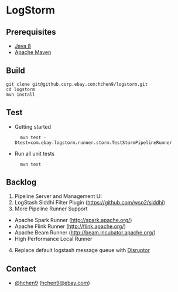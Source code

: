 LogStorm
========

Prerequisites
-------------

* [Java 8](http://www.oracle.com/technetwork/java/javase/downloads/jdk8-downloads-2133151.html)
* [Apache Maven](https://maven.apache.org/)

Build
-----

    git clone git@github.corp.ebay.com:hchen9/logstorm.git
    cd logstorm
    mvn install
  
Test
----

* Getting started

		mvn test -Dtest=com.ebay.logstorm.runner.storm.TestStormPipelineRunner

* Run all unit tests 
	
		mvn test

Backlog
-------

1. Pipeline Server and Management UI
2. LogStash Siddhi Filter Plugin (https://github.com/wso2/siddhi) 
3. More Pipeline Runner Support
* Apache Spark Runner (http://spark.apache.org/)
* Apache Flink Runner (http://flink.apache.org/)
* Apache Beam Runner (http://beam.incubator.apache.org/)
* High Performance Local Runner
4. Replace default logstash message queue with [Disruptor](https://github.com/LMAX-Exchange/disruptor)

Contact
-------

* [@hchen9](https://github.corp.ebay.com/hchen9) (hchen9@ebay.com)
